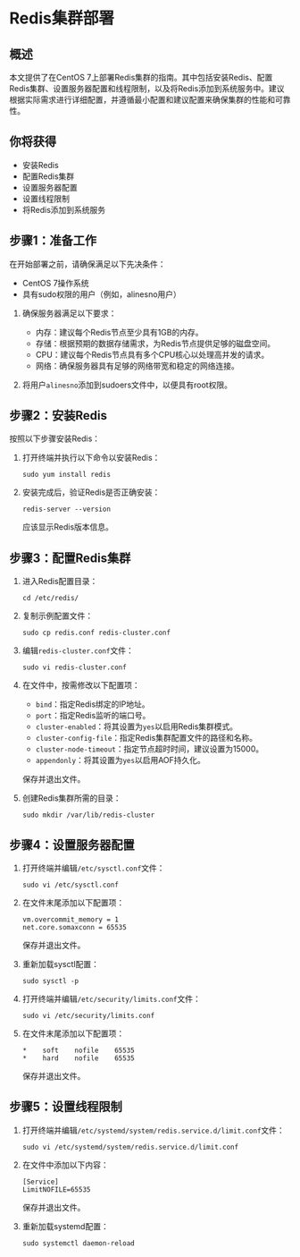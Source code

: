# Redis集群部署

## 概述
本文提供了在CentOS 7上部署Redis集群的指南。其中包括安装Redis、配置Redis集群、设置服务器配置和线程限制，以及将Redis添加到系统服务中。建议根据实际需求进行详细配置，并遵循最小配置和建议配置来确保集群的性能和可靠性。

## 你将获得
- 安装Redis
- 配置Redis集群
- 设置服务器配置
- 设置线程限制
- 将Redis添加到系统服务

## 步骤1：准备工作

在开始部署之前，请确保满足以下先决条件：

- CentOS 7操作系统
- 具有sudo权限的用户（例如，alinesno用户）

1. 确保服务器满足以下要求：
    - 内存：建议每个Redis节点至少具有1GB的内存。
    - 存储：根据预期的数据存储需求，为Redis节点提供足够的磁盘空间。
    - CPU：建议每个Redis节点具有多个CPU核心以处理高并发的请求。
    - 网络：确保服务器具有足够的网络带宽和稳定的网络连接。

2. 将用户`alinesno`添加到sudoers文件中，以便具有root权限。

## 步骤2：安装Redis

按照以下步骤安装Redis：

1. 打开终端并执行以下命令以安装Redis：

   ```
   sudo yum install redis
   ```

2. 安装完成后，验证Redis是否正确安装：

   ```
   redis-server --version
   ```

   应该显示Redis版本信息。

## 步骤3：配置Redis集群

1. 进入Redis配置目录：

   ```
   cd /etc/redis/
   ```

2. 复制示例配置文件：

   ```
   sudo cp redis.conf redis-cluster.conf
   ```

3. 编辑`redis-cluster.conf`文件：

   ```
   sudo vi redis-cluster.conf
   ```

4. 在文件中，按需修改以下配置项：

    - `bind`：指定Redis绑定的IP地址。
    - `port`：指定Redis监听的端口号。
    - `cluster-enabled`：将其设置为`yes`以启用Redis集群模式。
    - `cluster-config-file`：指定Redis集群配置文件的路径和名称。
    - `cluster-node-timeout`：指定节点超时时间，建议设置为15000。
    - `appendonly`：将其设置为`yes`以启用AOF持久化。

   保存并退出文件。

5. 创建Redis集群所需的目录：

   ```
   sudo mkdir /var/lib/redis-cluster
   ```

## 步骤4：设置服务器配置

1. 打开终端并编辑`/etc/sysctl.conf`文件：

   ```
   sudo vi /etc/sysctl.conf
   ```

2. 在文件末尾添加以下配置项：

   ```
   vm.overcommit_memory = 1
   net.core.somaxconn = 65535
   ```

   保存并退出文件。

3. 重新加载sysctl配置：

   ```
   sudo sysctl -p
   ```

4. 打开终端并编辑`/etc/security/limits.conf`文件：

   ```
   sudo vi /etc/security/limits.conf
   ```

5. 在文件末尾添加以下配置项：

   ```
   *    soft    nofile    65535
   *    hard    nofile    65535
   ```

   保存并退出文件。

## 步骤5：设置线程限制

1. 打开终端并编辑`/etc/systemd/system/redis.service.d/limit.conf`文件：

   ```
   sudo vi /etc/systemd/system/redis.service.d/limit.conf
   ```

2. 在文件中添加以下内容：

   ```
   [Service]
   LimitNOFILE=65535
   ```

   保存并退出文件。

3. 重新加载systemd配置：

   ```
   sudo systemctl daemon-reload
